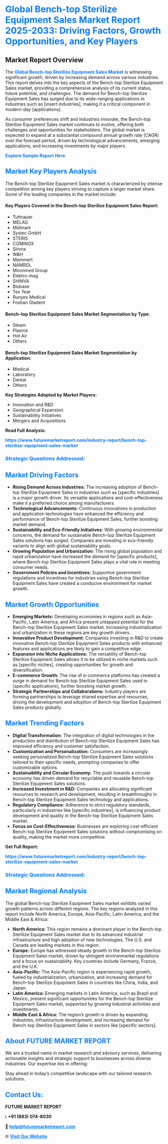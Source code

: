 <h1 style="color: #007BFF;">Global Bench-top Sterilize Equipment Sales Market Report 2025-2033: Driving Factors, Growth Opportunities, and Key Players</h1>

<section id="overview">
<h2>Market Report Overview</h2>
<p>The <a href="https://www.futuremarketreport.com/industry-report/bench-top-sterilize-equipment-sales-market" style="color: #007BFF; text-decoration: none;"><strong>Global Bench-top Sterilize Equipment Sales Market</strong></a> is witnessing significant growth, driven by increasing demand across various industries. This report delves into the key aspects of the Bench-top Sterilize Equipment Sales market, providing a comprehensive analysis of its current status, future potential, and challenges. The demand for Bench-top Sterilize Equipment Sales has surged due to its wide-ranging applications in industries such as [insert industries], making it a critical component in modern-day [applications].</p>
<p>As consumer preferences shift and industries innovate, the Bench-top Sterilize Equipment Sales market continues to evolve, offering both challenges and opportunities for stakeholders. The global market is expected to expand at a substantial compound annual growth rate (CAGR) over the forecast period, driven by technological advancements, emerging applications, and increasing investments by major players.</p>
</section>

<section id="overview">
<p><a href="https://www.futuremarketreport.com/request-sample/reportId=108775" style="color: #007BFF; text-decoration: none;"><strong>Explore Sample Report Here</strong></a></p>
</section>

<section id="key-players">
<h2 style="color: #007BFF;">Market Key Players Analysis</h2>
<p>The Bench-top Sterilize Equipment Sales market is characterized by intense competition among key players striving to capture a larger market share. Some of the leading companies in the market include:</p>
<h4>Key Players Covered in the Bench-top Sterilize Equipment Sales Report:</h4>
<ul><li>Tuttnauer</li><li>MELAG</li><li>Midmark</li><li>Systec GmbH</li><li>STERIS</li><li>COMINOX</li><li>Sirona</li><li>W&amp;H</li><li>Memmert</li><li>NAMROL</li><li>Moonmed Group</li><li>Elektro-mag</li><li>SHINVA</li><li>Biobase</li><li>Tex Year</li><li>Runyes Medical</li><li>Foshan Gladent</li></ul>
<h4>Bench-top Sterilize Equipment Sales Market Segmentation by Type:</h4>
<ul><li>Steam</li><li>Plasma</li><li>Hot Air</li><li>Others</li></ul>

<h4>Bench-top Sterilize Equipment Sales Market Segmentation by Application:</h4>
<ul><li>Medical</li><li>Laboratory</li><li>Dental</li><li>Others</li></ul>
<p><strong>Key Strategies Adopted by Market Players:</strong></p>
<ul>
<li>Innovation and R&D</li>
<li>Geographical Expansion</li>
<li>Sustainability Initiatives</li>
<li>Mergers and Acquisitions</li>
</ul>
</section>

<section>
<p><strong>Read Full Analysis: </strong></p><a href="https://www.futuremarketreport.com/industry-report/bench-top-sterilize-equipment-sales-market" style="color: #007BFF; text-decoration: none;"><strong>https://www.futuremarketreport.com/industry-report/bench-top-sterilize-equipment-sales-market</strong></a>
<h3 style="color: #007BFF;">Strategic Questions Addressed:</h3>
</section>

<section id="driving-factors">
<h2 style="color: #007BFF;">Market Driving Factors</h2>
<ul>
<li><strong>Rising Demand Across Industries:</strong> The increasing adoption of Bench-top Sterilize Equipment Sales in industries such as [specific industries] is a major growth driver. Its versatile applications and cost-effectiveness make it a preferred choice among manufacturers.</li>
<li><strong>Technological Advancements:</strong> Continuous innovations in production and application technologies have enhanced the efficiency and performance of Bench-top Sterilize Equipment Sales, further boosting market demand.</li>
<li><strong>Sustainability and Eco-Friendly Initiatives:</strong> With growing environmental concerns, the demand for sustainable Bench-top Sterilize Equipment Sales solutions has surged. Companies are investing in eco-friendly variants to align with global sustainability goals.</li>
<li><strong>Growing Population and Urbanization:</strong> The rising global population and rapid urbanization have increased the demand for [specific products], where Bench-top Sterilize Equipment Sales plays a vital role in meeting consumer needs.</li>
<li><strong>Government Policies and Incentives:</strong> Supportive government regulations and incentives for industries using Bench-top Sterilize Equipment Sales have created a conducive environment for market growth.</li>
</ul>
</section>

<section id="growth-opportunities">
<h2 style="color: #007BFF;">Market Growth Opportunities</h2>
<ul>
<li><strong>Emerging Markets:</strong> Developing economies in regions such as Asia-Pacific, Latin America, and Africa present untapped potential for the Bench-top Sterilize Equipment Sales market. Increasing industrialization and urbanization in these regions are key growth drivers.</li>
<li><strong>Innovative Product Development:</strong> Companies investing in R&D to create innovative Bench-top Sterilize Equipment Sales products with enhanced features and applications are likely to gain a competitive edge.</li>
<li><strong>Expansion into Niche Applications:</strong> The versatility of Bench-top Sterilize Equipment Sales allows it to be utilized in niche markets such as [specific niches], creating opportunities for growth and diversification.</li>
<li><strong>E-commerce Growth:</strong> The rise of e-commerce platforms has created a surge in demand for Bench-top Sterilize Equipment Sales used in [specific applications], further boosting market growth.</li>
<li><strong>Strategic Partnerships and Collaborations:</strong> Industry players are forming partnerships to leverage shared expertise and resources, driving the development and adoption of Bench-top Sterilize Equipment Sales products globally.</li>
</ul>
</section>

<section id="trending-factors">
<h2 style="color: #007BFF;">Market Trending Factors</h2>
<ul>
<li><strong>Digital Transformation:</strong> The integration of digital technologies in the production and distribution of Bench-top Sterilize Equipment Sales has improved efficiency and customer satisfaction.</li>
<li><strong>Customization and Personalization:</strong> Consumers are increasingly seeking personalized Bench-top Sterilize Equipment Sales solutions tailored to their specific needs, prompting companies to offer customizable options.</li>
<li><strong>Sustainability and Circular Economy:</strong> The push towards a circular economy has driven demand for recyclable and reusable Bench-top Sterilize Equipment Sales solutions.</li>
<li><strong>Increased Investment in R&D:</strong> Companies are allocating significant resources to research and development, resulting in breakthroughs in Bench-top Sterilize Equipment Sales technology and applications.</li>
<li><strong>Regulatory Compliance:</strong> Adherence to strict regulatory standards, particularly in industries like [specific industries], is influencing product development and quality in the Bench-top Sterilize Equipment Sales market.</li>
<li><strong>Focus on Cost-Effectiveness:</strong> Businesses are exploring cost-efficient Bench-top Sterilize Equipment Sales solutions without compromising on quality, making the market more competitive.</li>
</ul>
</section>

<section>
<p><strong>Get Full Report: </strong></p><a href="https://www.futuremarketreport.com/industry-report/bench-top-sterilize-equipment-sales-market" style="color: #007BFF; text-decoration: none;"><strong>https://www.futuremarketreport.com/industry-report/bench-top-sterilize-equipment-sales-market</strong></a>
<h3 style="color: #007BFF;">Strategic Questions Addressed:</h3>
</section>


<section id="regional-analysis">
<h2 style="color: #007BFF;">Market Regional Analysis</h2>
<p>The global Bench-top Sterilize Equipment Sales market exhibits varied growth patterns across different regions. The key regions analyzed in this report include North America, Europe, Asia-Pacific, Latin America, and the Middle East & Africa:</p>
<ul>
<li><strong>North America:</strong> This region remains a dominant player in the Bench-top Sterilize Equipment Sales market due to its advanced industrial infrastructure and high adoption of new technologies. The U.S. and Canada are leading markets in this region.</li>
<li><strong>Europe:</strong> Europe has witnessed steady growth in the Bench-top Sterilize Equipment Sales market, driven by stringent environmental regulations and a focus on sustainability. Key countries include Germany, France, and the U.K.</li>
<li><strong>Asia-Pacific:</strong> The Asia-Pacific region is experiencing rapid growth, fueled by industrialization, urbanization, and increasing demand for Bench-top Sterilize Equipment Sales in countries like China, India, and Japan.</li>
<li><strong>Latin America:</strong> Emerging markets in Latin America, such as Brazil and Mexico, present significant opportunities for the Bench-top Sterilize Equipment Sales market, supported by growing industrial activities and investments.</li>
<li><strong>Middle East & Africa:</strong> The region’s growth is driven by expanding industries, infrastructure development, and increasing demand for Bench-top Sterilize Equipment Sales in sectors like [specific sectors].</li>
</ul>
</section>

<footer>
<h2 style="color: #007BFF;">About FUTURE MARKET REPORT</h2>
<p>We are a trusted name in market research and advisory services, delivering actionable insights and strategic support to businesses across diverse industries. Our expertise lies in offering:</p>

<p>Stay ahead in today’s competitive landscape with our tailored research solutions.</p>

<h2 style="color: #007BFF;">Contact Us:</h2>
<p><strong>FUTURE MARKET REPORT</strong></p>
<p>📞 <strong>+91 (883) 074-8030</strong></p>
<p>📧 <strong><a href="mailto:help@futuremarketreport.com" style="color: #007BFF;">help@futuremarketreport.com</a></strong></p>
<p>🌐 <strong><a href="https://www.futuremarketreport.com/" style="color: #007BFF;">Visit Our Website</a></strong></p>
</footer>